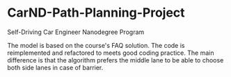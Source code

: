 # CarND-Path-Planning-Project
Self-Driving Car Engineer Nanodegree Program

The model is based on the course's FAQ solution. The code is reimplemented and refactored to meets good coding practice. The main difference is that the algorithm prefers the middle lane to be able to choose both side lanes in case of barrier. 